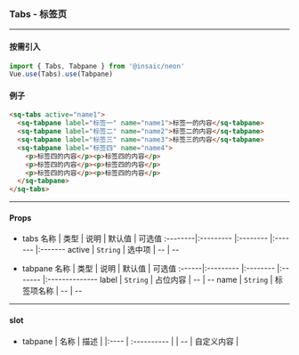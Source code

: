 ### Tabs - 标签页
---
#### 按需引入

```js
import { Tabs, Tabpane } from '@insaic/neon'
Vue.use(Tabs).use(Tabpane)
```

#### 例子
```html
<sq-tabs active="name1">
  <sq-tabpane label="标签一" name="name1">标签一的内容</sq-tabpane>
  <sq-tabpane label="标签二" name="name2">标签二的内容</sq-tabpane>
  <sq-tabpane label="标签三" name="name3">标签三的内容</sq-tabpane>
  <sq-tabpane label="标签四" name="name4">
    <p>标签四的内容</p><p>标签四的内容</p>
    <p>标签四的内容</p><p>标签四的内容</p>
    <p>标签四的内容</p><p>标签四的内容</p>
  </sq-tabpane>
</sq-tabs>
```
---
#### Props
* tabs
   名称    | 类型       | 说明     | 默认值   | 可选值
  :--------|:--------- |:-------- |:------- |:-------
   active  | `String`  | 选中项    |   --   |  -- 

* tabpane
   名称  | 类型       | 说明     | 默认值   | 可选值
  :------|:--------- |:-------- |:------- |:-------------- 
   label | `String`  | 占位内容  |    --   |  --
   name  | `String`  | 标签项名称 |   --   |   --

---
#### slot
* tabpane
  | 名称    |  描述        |
  |:----    | :---------- |
  | --      | 自定义内容   |
